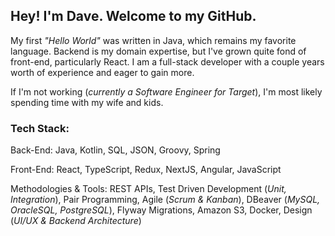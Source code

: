 ## Hey! I'm Dave. Welcome to my GitHub.

My first _"Hello World"_ was written in Java, which remains my favorite language. Backend is my domain expertise, but I've grown quite fond of front-end, particularly React. I am a full-stack developer with a couple years worth of experience and eager to gain more.

If I'm not working (_currently a Software Engineer for Target_), I'm most likely spending time with my wife and kids.

### Tech Stack:

Back-End:
Java, Kotlin, SQL, JSON, Groovy, Spring 

Front-End: 
React, TypeScript, Redux, NextJS, Angular, JavaScript

Methodologies & Tools:
REST APIs, Test Driven Development (_Unit, Integration_), Pair Programming, Agile (_Scrum & Kanban_), DBeaver (_MySQL, OracleSQL, PostgreSQL_), Flyway Migrations, Amazon S3, Docker, Design (_UI/UX & Backend Architecture_)
